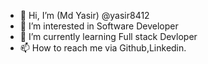 - 👋 Hi, I’m (Md Yasir) @yasir8412
- 👀 I’m interested in Software Developer
- 🌱 I’m currently learning Full stack Devloper
- 📫 How to reach me via Github,Linkedin.

<!---
yasir8412/yasir8412 is a ✨ special ✨ repository because its `README.md` (this file) appears on your GitHub profile.
You can click the Preview link to take a look at your changes.
--->
